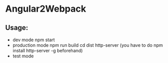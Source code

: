 # Angular2Webpack

## Usage: 
* dev mode
  npm start
* production mode 
  npm run build
  cd dist 
  http-server (you have to do npm install http-server -g beforehand)
* test mode 
